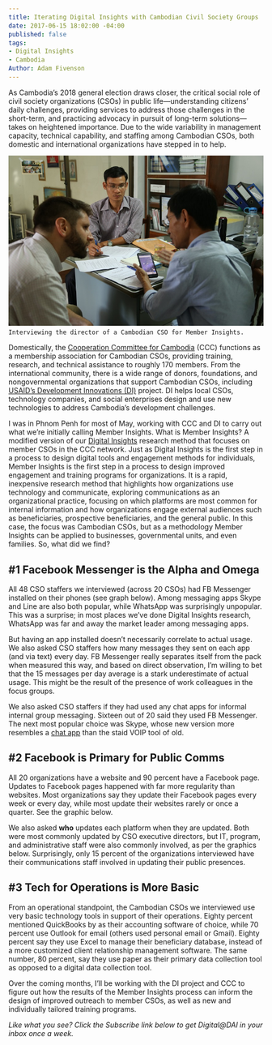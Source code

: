 ```yaml
---
title: Iterating Digital Insights with Cambodian Civil Society Groups
date: 2017-06-15 18:02:00 -04:00
published: false
tags:
- Digital Insights
- Cambodia
Author: Adam Fivenson
---
```


As Cambodia’s 2018 general election draws closer, the critical social role of civil society organizations (CSOs) in public life—understanding citizens’ daily challenges, providing services to address those challenges in the short-term, and practicing advocacy in pursuit of long-term solutions—takes on heightened importance. Due to the wide variability in management capacity, technical capability, and staffing among Cambodian CSOs, both domestic and international organizations have stepped in to help. 

![1small.JPG](/uploads/1small.JPG)
`Interviewing the director of a Cambodian CSO for Member Insights.`

Domestically, the [Cooperation Committee for Cambodia](http://www.ccc-cambodia.org/) (CCC) functions as a membership association for Cambodian CSOs, providing training, research, and technical assistance to roughly 170 members. From the international community, there is a wide range of donors, foundations, and nongovernmental organizations that support Cambodian CSOs, including [USAID’s Development Innovations (DI)](https://www.facebook.com/DevInnoKH/) project. DI helps local CSOs, technology companies, and social enterprises design and use new technologies to address Cambodia’s development challenges.

<!--more-->

I was in Phnom Penh for most of May, working with CCC and DI to carry out what we’re initially calling Member Insights. What is Member Insights? A modified version of our [Digital Insights](https://dai-global-digital.com/tags/?tag=digital-insights) research method that focuses on member CSOs in the CCC network. Just as Digital Insights is the first step in a process to design digital tools and engagement methods for individuals, Member Insights is the first step in a process to design improved engagement and training programs for organizations. It is a rapid, inexpensive research method that highlights how organizations use technology and communicate, exploring communications as an organizational practice, focusing on which platforms are most common for internal information and how organizations engage external audiences such as beneficiaries, prospective beneficiaries, and the general public. In this case, the focus was Cambodian CSOs, but as a methodology Member Insights can be applied to businesses, governmental units, and even families. So, what did we find? 

## #1 Facebook Messenger is the Alpha and Omega
All 48 CSO staffers we interviewed (across 20 CSOs) had FB Messenger installed on their phones (see graph below). Among messaging apps Skype and Line are also both popular, while WhatsApp was surprisingly unpopular. This was a surprise; in most places we’ve done Digital Insights research, WhatsApp was far and away the market leader among messaging apps. 

<script id="infogram_0_app_choice-483169" title="App Choice" src="//e.infogr.am/js/dist/embed.js?hoa" type="text/javascript"></script>

But having an app installed doesn’t necessarily correlate to actual usage. We also asked CSO staffers how many messages they sent on each app (and via text) every day. FB Messenger really separates itself from the pack when measured this way, and based on direct observation, I’m willing to bet that the 15 messages per day average is a stark underestimate of actual usage. This might be the result of the presence of work colleagues in the focus groups. 

<script id="infogram_0_messages_per_day" title="Messages per day" src="//e.infogr.am/js/dist/embed.js?Vwd" type="text/javascript"></script>

We also asked CSO staffers if they had used any chat apps for informal internal group messaging. Sixteen out of 20 said they used FB Messenger. The next most popular choice was Skype, whose new version more resembles a [chat app](https://www.theverge.com/2017/6/1/15723594/microsoft-skype-redesign-features) than the staid VOIP tool of old. 

<script id="infogram_0_internal_comms_chat" title="Internal comms chat" src="//e.infogr.am/js/dist/embed.js?JCf" type="text/javascript"></script>

## #2 Facebook is Primary for Public Comms

All 20 organizations have a website and 90 percent have a Facebook page. Updates to Facebook pages happened with far more regularity than websites. Most organizations say they update their Facebook pages every week or every day, while most update their websites rarely or once a quarter. See the graphic below. 

<script id="infogram_0_web_site_vs_facebook_page" title="Web site vs Facebook page" src="//e.infogr.am/js/dist/embed.js?2Bb" type="text/javascript"></script>

We also asked **who** updates each platform when they are updated. Both were most commonly updated by CSO executive directors, but IT, program, and administrative staff were also commonly involved, as per the graphics below. Surprisingly, only 15 percent of the organizations interviewed have their communications staff involved in updating their public presences. 

<script id="infogram_0_who_updates_fb_page" title="Who updates fb page" src="//e.infogr.am/js/dist/embed.js?OzO" type="text/javascript"></script>

## #3 Tech for Operations is More Basic

From an operational standpoint, the Cambodian CSOs we interviewed use very basic technology tools in support of their operations. Eighty percent mentioned QuickBooks by as their accounting software of choice, while 70 percent use Outlook for email (others used personal email or Gmail). Eighty percent say they use Excel to manage their beneficiary database, instead of a more customized client relationship management software. The same number, 80 percent, say they use paper as their primary data collection tool as opposed to a digital data collection tool. 

<script id="infogram_0_operations-312291" title="Operations" src="//e.infogr.am/js/dist/embed.js?ZwW" type="text/javascript"></script>

Over the coming months, I’ll be working with the DI project and CCC to figure out how the results of the Member Insights process can inform the design of improved outreach to member CSOs, as well as new and individually tailored training programs. 

*Like what you see? Click the Subscribe link below to get Digital@DAI in your inbox once a week.*